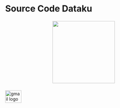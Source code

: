 <h1 align="left">Source Code Dataku</h1>

###

<div align="center">
  <img height="200" src="https://media.giphy.com/media/8oXf8IasAjqrzPyXSt/giphy-downsized-large.gif"  />
</div>

###

<div align="left">
  <a href="221111023@mhs.stiki.ac.id" target="_blank">
    <img src="https://raw.githubusercontent.com/maurodesouza/profile-readme-generator/master/src/assets/icons/social/gmail/default.svg" width="52" height="40" alt="gmail logo"  />
  </a>
</div>

###
